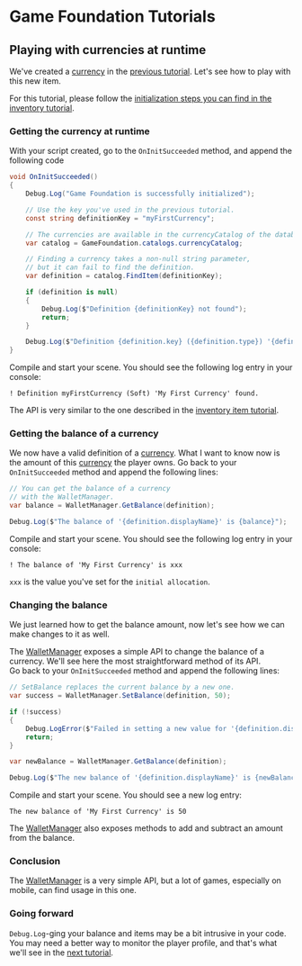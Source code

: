 # Game Foundation Tutorials

## Playing with currencies at runtime

We've created a [currency] in the [previous tutorial].
Let's see how to play with this new item.

For this tutorial, please follow the [initialization steps you can find in the inventory tutorial].

### Getting the currency at runtime

With your script created, go to the `OnInitSucceeded` method, and append the following code

```cs
void OnInitSucceeded()
{
    Debug.Log("Game Foundation is successfully initialized");

    // Use the key you've used in the previous tutorial.
    const string definitionKey = "myFirstCurrency";

    // The currencies are available in the currencyCatalog of the database.
    var catalog = GameFoundation.catalogs.currencyCatalog;

    // Finding a currency takes a non-null string parameter,
    // but it can fail to find the definition.
    var definition = catalog.FindItem(definitionKey);

    if (definition is null)
    {
        Debug.Log($"Definition {definitionKey} not found");
        return;
    }

    Debug.Log($"Definition {definition.key} ({definition.type}) '{definition.displayName}' found.");
}
```

Compile and start your scene.
You should see the following log entry in your console:

```
! Definition myFirstCurrency (Soft) 'My First Currency' found.
```

The API is very similar to the one described in the [inventory item tutorial].

### Getting the balance of a currency

We now have a valid definition of a [currency].
What I want to know now is the amount of this [currency] the player owns.
Go back to your `OnInitSucceeded` method and append the following lines:

```cs
// You can get the balance of a currency
// with the WalletManager.
var balance = WalletManager.GetBalance(definition);

Debug.Log($"The balance of '{definition.displayName}' is {balance}");
```

Compile and start your scene.
You should see the following log entry in your console:

```
! The balance of 'My First Currency' is xxx
```

`xxx` is the value you've set for the `initial allocation`.

### Changing the balance

We just learned how to get the balance amount, now let's see how we can make changes to it as well. 

The [WalletManager] exposes a simple API to change the balance of a currency.
We'll see here the most straightforward method of its API.  
Go back to your `OnInitSucceeded` method and append the following lines:

```cs
// SetBalance replaces the current balance by a new one.
var success = WalletManager.SetBalance(definition, 50);

if (!success)
{
    Debug.LogError($"Failed in setting a new value for '{definition.displayName}'");
    return;
}

var newBalance = WalletManager.GetBalance(definition);

Debug.Log($"The new balance of '{definition.displayName}' is {newBalance}");
```

Compile and start your scene.
You should see a new log entry:

```
The new balance of 'My First Currency' is 50
```

The [WalletManager] also exposes methods to add and subtract an amount from the balance.

### Conclusion

The [WalletManager] is a very simple API, but a lot of games, especially on mobile, can find usage in this one.

### Going forward

`Debug.Log`-ging your balance and items may be a bit intrusive in your code.
You may need a better way to monitor the player profile, and that's what we'll see in the [next tutorial].










[currency]: ../CatalogItems/Currency.md

[previous tutorial]: 03-CreatingCurrency.md

[initialization steps you can find in the inventory tutorial]: 02-PlayingWithRuntimeItem.md#initialization-of-game-foundation-at-runtime

[inventory item tutorial]: 02-PlayingWithRuntimeItem.md#getting-the-inventory-item-definition-at-runtime

[WalletManager]: ../GameSystems/WalletManager.md

[next tutorial]: 05-Debugger.md
